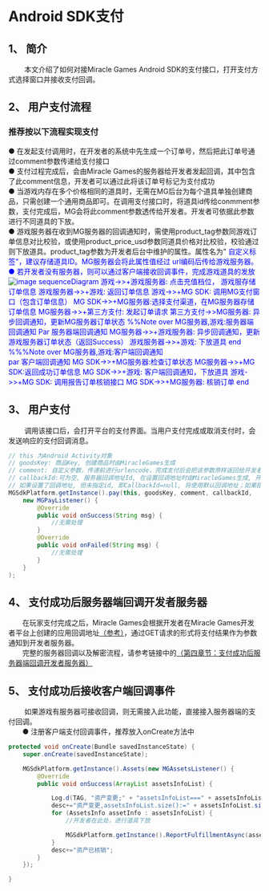 # Android SDK支付

## 1、 简介
　　 本文介绍了如何对接Miracle Games Android SDK的支付接口，打开支付方式选择窗口并接收支付回调。

## 2、 用户支付流程
### 推荐按以下流程实现支付
●  在发起支付调用时，在开发者的系统中先生成一个订单号，然后把此订单号通过comment参数传递给支付接口<br>
●  支付过程完成后，会由Miracle Games的服务器给开发者发起回调，其中包含了此comment信息，开发者可以通过此将该订单号标记为支付成功<br>
●  当游戏内存在多个价格相同的道具时，无需在MG后台为每个道具单独创建商品，只需创建一个通用商品即可。在调用支付接口时，将道具id传给conmment参数，支付完成后，MG会将此comment参数透传给开发者。开发者可依据此参数进行不同道具的下放。<br>
●  游戏服务器在收到MG服务器的回调通知时，需使用product_tag参数同游戏订单信息对比校验，或使用product_price_usd参数同道具价格对比校验，校验通过则下放道具。product_tag参数为开发者后台中维护的属性。属性名为"<span  style="color:blue"> 自定义标签"，建议存储道具ID。MG服务器会将此属性值经过 url编码后传给游戏服务器。<br>
●  若开发者没有服务器，则可以通过客户端接收回调事件，完成游戏道具的发放<br>
![image](https://doc.mguwp.net/images/uwppayment_05.png)
sequenceDiagram
  游戏->>+游戏服务器: 点击充值档位， 游戏服存储订单信息
  游戏服务器->>+游戏: 返回订单信息
  游戏->>+MG SDK: 调用MG支付窗口（包含订单信息）
  MG SDK->>+MG服务器:选择支付渠道，在MG服务器存储订单信息
  MG服务器->>+第三方支付: 发起订单请求
  第三方支付->>MG服务器: 异步回调通知，更新MG服务器订单状态
  %%Note over MG服务器,游戏:服务器端回调通知
  Par 服务器端回调通知
  MG服务器->>+游戏服务器: 异步回调通知，更新游戏服务器订单状态（返回Success）
  游戏服务器->>+游戏: 下放道具
  end
  %%%Note over MG服务器,游戏:客户端回调通知  
  par 客户端回调通知
  MG SDK->>+MG服务器:检查订单状态
  MG服务器->>+MG SDK:返回成功订单信息
  MG SDK->>+游戏: 客户端回调通知，下放道具
  游戏->>+MG SDK: 调用报告订单核销接口
  MG SDK->>+MG服务器: 核销订单
  end
## 3、 用户支付
　　 调用该接口后，会打开平台的支付界面。当用户支付完成或取消支付时，会发送响应的支付回调消息。
```java
// this 为Android Activity对象	
// goodsKey: 商品Key, 创建商品时由MiracleGames生成 
// comment: 自定义参数，传递前进行urlencode，完成支付后会把该参数原样返回给开发者。
// callbackId:可为空, 服务器回调地址Id, 在设置回调地址时由MiracleGames生成, 开发者可以设置多个回调地址, 该笔交易将会给指定Id的回调地址发起支付成功的回调
// 如果设置了回调地址, 但未指定id, 即CallbackId=null, 将使用默认回调地址；如果指定了Id, 但该Id不存在, 将不能支付。如果不使用服务器回调, 请忽略该属性。
MGSdkPlatform.getInstance().pay(this, goodsKey, comment, callbackId,
	new MGPayListener() { 
		@Override
		public void onSuccess(String msg) {
			//无需处理
		}
		@Override
		public void onFailed(String msg) {
			//无需处理
		}
	}
);
```

## 4、 支付成功后服务器端回调开发者服务器
　　在玩家支付完成之后，Miracle Games会根据开发者在Miracle Games开发者平台上创建的应用回调地址[（参考）](https://doc.mguwp.net/appcallback.html)，通过GET请求的形式将支付结果作为参数通知到开发者服务器。<br>
　　完整的服务器回调以及解密流程，请参考链接中的[（第四章节：支付成功后服务器端回调开发者服务器）](https://doc.mguwp.net/androidpayment.html)
## 5、 支付成功后接收客户端回调事件
　　 如果游戏有服务器可接收回调，则无需接入此功能，直接接入服务器端的支付回调。<br>
　　● 注册客户端支付回调事件，推荐放入onCreate方法中
```java
protected void onCreate(Bundle savedInstanceState) {
	super.onCreate(savedInstanceState);

	MGSdkPlatform.getInstance().Assets(new MGAssetsListener() {
		@Override
		public void onSuccess(ArrayList assetsInfoList) {

			Log.d(TAG, "资产变更;" + "assetsInfoList===" + assetsInfoList.size());
			desc+="资产变更,assetsInfoList.size():=" + assetsInfoList.size()+"\n";
			for (AssetsInfo assetInfo : assetsInfoList) {
				//开发者在此处，进行道具下放

				MGSdkPlatform.getInstance().ReportFulfillmentAsync(assetInfo);//报告核销
			}
			desc+="资产已核销";
		}
	});

}
```
